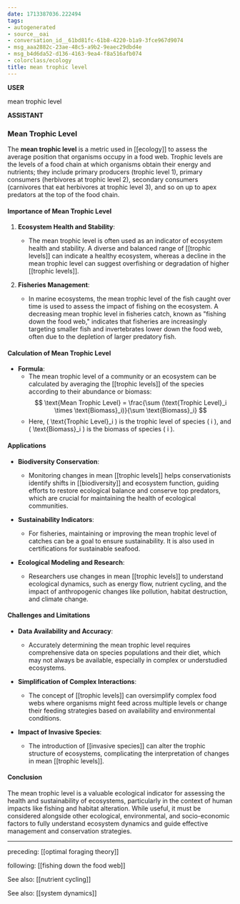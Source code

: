 ```yaml
---
date: 1713387036.222494
tags:
- autogenerated
- source__oai
- conversation_id__61bd81fc-61b8-4220-b1a9-3fce967d9074
- msg_aaa2882c-23ae-48c5-a9b2-9eaec29dbd4e
- msg_b4d6da52-d136-4163-9ea4-f8a516afb074
- colorclass/ecology
title: mean trophic level
---
```


**USER**

mean trophic level


**ASSISTANT**

### Mean Trophic Level

The **mean trophic level** is a metric used in [[ecology]] to assess the average position that organisms occupy in a food web. Trophic levels are the levels of a food chain at which organisms obtain their energy and nutrients; they include primary producers (trophic level 1), primary consumers (herbivores at trophic level 2), secondary consumers (carnivores that eat herbivores at trophic level 3), and so on up to apex predators at the top of the food chain.

#### Importance of Mean Trophic Level

1. **Ecosystem Health and Stability**:
   - The mean trophic level is often used as an indicator of ecosystem health and stability. A diverse and balanced range of [[trophic levels]] can indicate a healthy ecosystem, whereas a decline in the mean trophic level can suggest overfishing or degradation of higher [[trophic levels]].

2. **Fisheries Management**:
   - In marine ecosystems, the mean trophic level of the fish caught over time is used to assess the impact of fishing on the ecosystem. A decreasing mean trophic level in fisheries catch, known as "fishing down the food web," indicates that fisheries are increasingly targeting smaller fish and invertebrates lower down the food web, often due to the depletion of larger predatory fish.

#### Calculation of Mean Trophic Level

- **Formula**:
  - The mean trophic level of a community or an ecosystem can be calculated by averaging the [[trophic levels]] of the species according to their abundance or biomass:
    $$
    \text{Mean Trophic Level} = \frac{\sum (\text{Trophic Level}_i \times \text{Biomass}_i)}{\sum \text{Biomass}_i}
    $$
  - Here, \( \text{Trophic Level}_i \) is the trophic level of species \( i \), and \( \text{Biomass}_i \) is the biomass of species \( i \).

#### Applications

- **Biodiversity Conservation**:
  - Monitoring changes in mean [[trophic levels]] helps conservationists identify shifts in [[biodiversity]] and ecosystem function, guiding efforts to restore ecological balance and conserve top predators, which are crucial for maintaining the health of ecological communities.

- **Sustainability Indicators**:
  - For fisheries, maintaining or improving the mean trophic level of catches can be a goal to ensure sustainability. It is also used in certifications for sustainable seafood.

- **Ecological Modeling and Research**:
  - Researchers use changes in mean [[trophic levels]] to understand ecological dynamics, such as energy flow, nutrient cycling, and the impact of anthropogenic changes like pollution, habitat destruction, and climate change.

#### Challenges and Limitations

- **Data Availability and Accuracy**:
  - Accurately determining the mean trophic level requires comprehensive data on species populations and their diet, which may not always be available, especially in complex or understudied ecosystems.

- **Simplification of Complex Interactions**:
  - The concept of [[trophic levels]] can oversimplify complex food webs where organisms might feed across multiple levels or change their feeding strategies based on availability and environmental conditions.

- **Impact of Invasive Species**:
  - The introduction of [[invasive species]] can alter the trophic structure of ecosystems, complicating the interpretation of changes in mean [[trophic levels]].

#### Conclusion

The mean trophic level is a valuable ecological indicator for assessing the health and sustainability of ecosystems, particularly in the context of human impacts like fishing and habitat alteration. While useful, it must be considered alongside other ecological, environmental, and socio-economic factors to fully understand ecosystem dynamics and guide effective management and conservation strategies.


---

preceding: [[optimal foraging theory]]  


following: [[fishing down the food web]]

See also: [[nutrient cycling]]


See also: [[system dynamics]]